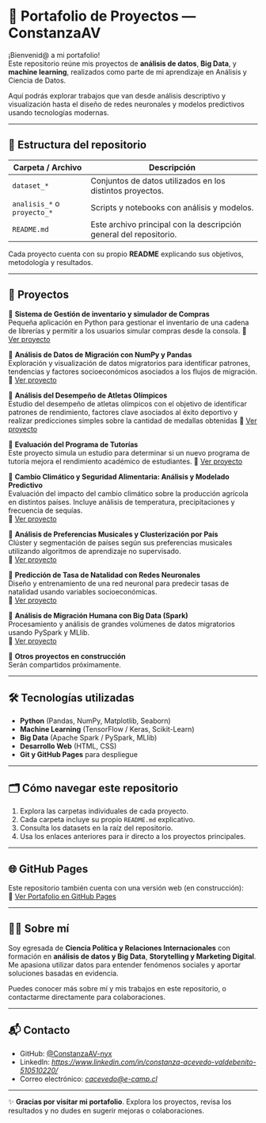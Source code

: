# 🌟 Portafolio de Proyectos — ConstanzaAV

¡Bienvenid@ a mi portafolio!  
Este repositorio reúne mis proyectos de **análisis de datos**, **Big Data**, y **machine learning**, realizados como parte de mi aprendizaje en Análisis y Ciencia de Datos.

Aquí podrás explorar trabajos que van desde análisis descriptivo y visualización hasta el diseño de redes neuronales y modelos predictivos usando tecnologías modernas.

---

## 📂 Estructura del repositorio

| Carpeta / Archivo | Descripción |
|------------------|-------------|
| `dataset_*` | Conjuntos de datos utilizados en los distintos proyectos. |
| `analisis_*` o `proyecto_*` | Scripts y notebooks con análisis y modelos. |
| `README.md` | Este archivo principal con la descripción general del repositorio. |

Cada proyecto cuenta con su propio **README** explicando sus objetivos, metodología y resultados.

---

## 🚀 Proyectos 

🔹 **Sistema de Gestión de inventario y simulador de Compras**  
Pequeña aplicación en Python para gestionar el inventario de una cadena de librerías y permitir a los usuarios simular compras desde la consola.
📄 [Ver proyecto](https://github.com/ConstanzaAV-nyx/Portafolio/tree/main/Proyectos/1.Sistema-gestion)

🔹 **Análisis de Datos de Migración con NumPy y Pandas**  
Exploración y visualización de datos migratorios para identificar patrones, tendencias y factores socioeconómicos asociados a los flujos de migración.  
📄 [Ver proyecto](https://github.com/ConstanzaAV-nyx/Portafolio/tree/main/Proyectos/2.Analisis-migracion)

🔹 **Análisis del Desempeño de Atletas Olímpicos**  
Estudio del desempeño de atletas olímpicos con el objetivo de identificar patrones de rendimiento, factores clave asociados al éxito deportivo y realizar predicciones simples sobre la cantidad de medallas obtenidas
📄 [Ver proyecto](https://github.com/ConstanzaAV-nyx/Portafolio/tree/main/Proyectos/3.Desempeno-atletasolimpicos)

🔹 **Evaluación del Programa de Tutorías**  
Este proyecto simula un estudio para determinar si un nuevo programa de tutoría mejora el rendimiento académico de estudiantes.
📄 [Ver proyecto](https://github.com/ConstanzaAV-nyx/Portafolio/tree/main/Proyectos/4.Evaluacion-programa-tutorias)

🔹 **Cambio Climático y Seguridad Alimentaria: Análisis y Modelado Predictivo**  
Evaluación del impacto del cambio climático sobre la producción agrícola en distintos países. Incluye análisis de temperatura, precipitaciones y frecuencia de sequías.  
📄 [Ver proyecto](https://github.com/ConstanzaAV-nyx/Portafolio/tree/main/Proyectos/5.Clima-produccion-agricola)

🔹 **Análisis de Preferencias Musicales y Clusterización por País**  
Clúster y segmentación de países según sus preferencias musicales utilizando algoritmos de aprendizaje no supervisado.  
📄 [Ver proyecto](https://github.com/ConstanzaAV-nyx/Portafolio/tree/main/Proyectos/6.Preferencias-musicales)

🔹 **Predicción de Tasa de Natalidad con Redes Neuronales**  
Diseño y entrenamiento de una red neuronal para predecir tasas de natalidad usando variables socioeconómicas.  
📄 [Ver proyecto](https://github.com/ConstanzaAV-nyx/Portafolio/tree/main/Proyectos/7.Tasa-natalidad-redes-neuronales)

🔹 **Análisis de Migración Humana con Big Data (Spark)**  
Procesamiento y análisis de grandes volúmenes de datos migratorios usando PySpark y MLlib.  
📄 [Ver proyecto](https://github.com/ConstanzaAV-nyx/Portafolio/tree/main/Proyectos/Big-data-migracion)

🔹 **Otros proyectos en construcción**  
Serán compartidos próximamente.

---

## 🛠 Tecnologías utilizadas

- **Python** (Pandas, NumPy, Matplotlib, Seaborn)
- **Machine Learning** (TensorFlow / Keras, Scikit-Learn)
- **Big Data** (Apache Spark / PySpark, MLlib)
- **Desarrollo Web** (HTML, CSS)
- **Git y GitHub Pages** para despliegue

---

## 🗂 Cómo navegar este repositorio

1. Explora las carpetas individuales de cada proyecto.  
2. Cada carpeta incluye su propio `README.md` explicativo.  
3. Consulta los datasets en la raíz del repositorio.  
4. Usa los enlaces anteriores para ir directo a los proyectos principales.

---

## 🌐 GitHub Pages

Este repositorio también cuenta con una versión web (en construcción):  
🔗 [Ver Portafolio en GitHub Pages](https://constanzaav-nyx.github.io/Portafolio)

---

## 👩‍💻 Sobre mí

Soy egresada de **Ciencia Política y Relaciones Internacionales** con formación en **análisis de datos y Big Data**, **Storytelling y Marketing Digital**. Me apasiona utilizar datos para entender fenómenos sociales y aportar soluciones basadas en evidencia.

Puedes conocer más sobre mí y mis trabajos en este repositorio, o contactarme directamente para colaboraciones.

---

## 📬 Contacto

- GitHub: [@ConstanzaAV-nyx](https://github.com/ConstanzaAV-nyx)
- LinkedIn: *https://www.linkedin.com/in/constanza-acevedo-valdebenito-510510220/*
- Correo electrónico: *cacevedo@e-camp.cl*

---

✨ **Gracias por visitar mi portafolio**. Explora los proyectos, revisa los resultados y no dudes en sugerir mejoras o colaboraciones.
